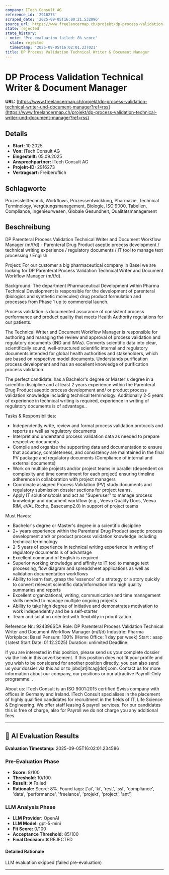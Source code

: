 ```yaml
---
company: ITech Consult AG
reference_id: '2916273'
scraped_date: '2025-09-05T16:00:21.532096'
source_url: https://www.freelancermap.ch/projekt/dp-process-validation-technical-writer-und-document-manager?ref=rss
state: rejected
state_history:
- note: 'Pre-evaluation failed: 8% score'
  state: rejected
  timestamp: '2025-09-05T16:02:01.237021'
title: DP Process Validation Technical Writer & Document Manager
---
```



# DP Process Validation Technical Writer & Document Manager
**URL:** [https://www.freelancermap.ch/projekt/dp-process-validation-technical-writer-und-document-manager?ref=rss](https://www.freelancermap.ch/projekt/dp-process-validation-technical-writer-und-document-manager?ref=rss)
## Details
- **Start:** 10.2025
- **Von:** ITech Consult AG
- **Eingestellt:** 05.09.2025
- **Ansprechpartner:** ITech Consult AG
- **Projekt-ID:** 2916273
- **Vertragsart:** Freiberuflich

## Schlagworte
Prozessleittechnik, Workflows, Prozessentwicklung, Pharmazie, Technical Terminology, Vergütungsmanagement, Biologie, ISO 9000, Tabellen, Compliance, Ingenieurwesen, Globale Gesundheit, Qualitätsmanagement

## Beschreibung
DP Parenteral Process Validation Technical Writer and Document Workflow Manager (m/f/d) - Parenteral Drug Product aseptic process development / technical writing experience / regulatory documents / IT tool to manage text processing / English

Project:
For our customer a big pharmaceutical company in Basel we are looking for DP Parenteral Process Validation Technical Writer and Document Workflow Manager (m/f/d).

Background:
The department Pharmaceutical Development within Pharma Technical Development is responsible for the development of parenteral (biologics and synthetic molecules) drug product formulation and processes from Phase 1 up to commercial launch.

Process validation is documented assurance of consistent process performance and product quality that meets Health Authority regulations for our patients.

The Technical Writer and Document Workflow Manager is responsible for authoring and managing the review and approval of process validation and regulatory documents (IND and IMAs). Converts scientific data into clear, scientifically sound, well-structured scientific internal and regulatory documents intended for global health authorities and stakeholders, which are based on respective model documents. Understands purification process development and has an excellent knowledge of purification process validation.

The perfect candidate:
has a Bachelor's degree or Master's degree in a scientific discipline and at least 2 years experience within the Parenteral Drug Product aseptic process development and/ or product process validation knowledge including technical terminology. Additionally 2-5 years of experience in technical writing is required, experience in writing of regulatory documents is of advantage..

Tasks & Responsibilities:
* Independently write, review and format process validation protocols and reports as well as regulatory documents
* Interpret and understand process validation data as needed to prepare respective documents
* Compile and organize the supporting data and documentation to ensure that accuracy, completeness, and consistency are maintained in the final PV package and regulatory documents (Compliance of internal and external documents)
* Work on multiple projects and/or project teams in parallel (dependent on complexity and time commitment for each project) ensuring timeline adherence in collaboration with project managers
* Coordinate assigned Process Validation (PV) study documents and regulatory submission dossier sections for project teams.
* Apply IT solutions/tools and act as "Superuser" to manage process knowledge and document workflow (e.g., Veeva Quality Docs, Veeva RIM, eVAL Roche, Basecamp2.0) in support of project teams

Must Haves:
* Bachelor's degree or Master's degree in a scientific discipline
* 2+ years experience within the Parenteral Drug Product aseptic process development and/ or product process validation knowledge including technical terminology
* 2-5 years of experience in technical writing experience in writing of regulatory documents is of advantage
* Excellent command of English is required
* Superior working knowledge and affinity to IT tool to manage text processing, flow diagram and spreadsheet applications as well as validation documentation workflows
* Ability to learn fast, grasp the 'essence' of a strategy or a story quickly to convert relevant scientific data/information into high quality summaries and reports
* Excellent organizational, writing, communication and time management skills needed to manage multiple ongoing projects
* Ability to take high degree of initiative and demonstrates motivation to work independently and be a self-starter
* Team and solution oriented with flexibility in prioritization.

Reference Nr.: 924396SDA
Role: DP Parenteral Process Validation Technical Writer and Document Workflow Manager (m/f/d)
Industrie: Pharma
Workplace: Basel
Pensum: 100% (Home Office: 1 day per week)
Start : asap ( latest Start Date: 01.12.2025)
Duration: unlimited
Deadline:

If you are interested in this position, please send us your complete dossier via the link in this advertisement. If this position does not fit your profile and you wish to be considered for another position directly, you can also send us your dossier via this ad or to jobs[at]itcag[dot]com.
Contact us for more information about our company, our positions or our attractive Payroll-Only programme: .

About us:
ITech Consult is an ISO 9001:2015 certified Swiss company with offices in Germany and Ireland. ITech Consult specialises in the placement of highly qualified candidates for recruitment in the fields of IT, Life Science & Engineering.
We offer staff leasing & payroll services. For our candidates this is free of charge, also for Payroll we do not charge you any additional fees.

---

## 🤖 AI Evaluation Results

**Evaluation Timestamp:** 2025-09-05T16:02:01.234586

### Pre-Evaluation Phase
- **Score:** 8/100
- **Threshold:** 10/100
- **Result:** ❌ Failed
- **Rationale:** Score: 8%. Found tags: ['ai', 'ki', 'rest', 'ssl', 'compliance', 'data', 'performance', 'freelance', 'projekt', 'project', 'ant']

### LLM Analysis Phase
- **LLM Provider:** OpenAI
- **LLM Model:** gpt-5-mini
- **Fit Score:** 0/100
- **Acceptance Threshold:** 85/100
- **Final Decision:** ❌ REJECTED

#### Detailed Rationale
LLM evaluation skipped (failed pre-evaluation)

---
